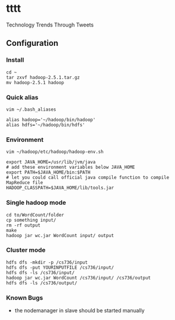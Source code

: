 tttt
====

Technology Trends Through Tweets

Configuration
-------------
### Install
    cd ~
    tar zxvf hadoop-2.5.1.tar.gz
    mv hadoop-2.5.1 hadoop

### Quick alias
    vim ~/.bash_aliases

    alias hadoop='~/hadoop/bin/hadoop'
    alias hdfs='~/hadoop/bin/hdfs'

### Environment
    vim ~/hadoop/etc/hadoop/hadoop-env.sh

    export JAVA_HOME=/usr/lib/jvm/java
    # add these environment variables below JAVA_HOME
    export PATH=$JAVA_HOME/bin:$PATH
    # let you could call official java compile function to compile MapReduce file
    HADOOP_CLASSPATH=$JAVA_HOME/lib/tools.jar

### Single hadoop mode
    cd to/WordCount/folder
    cp something input/
    rm -rf output
    make
    hadoop jar wc.jar WordCount input/ output

### Cluster mode
    hdfs dfs -mkdir -p /cs736/input
    hdfs dfs -put YOURINPUTFILE /cs736/input/
    hdfs dfs -ls /cs736/input/
    hadoop jar wc.jar WordCount /cs736/input/ /cs736/output
    hdfs dfs -ls /cs736/output/

### Known Bugs
* the nodemanager in slave should be started manually
